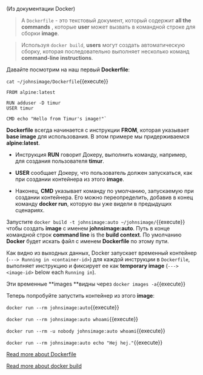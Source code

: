(Из документации Docker)

> A `Dockerfile` - это текстовый документ, который содержит **all the commands** , которые **user** может вызвать в командной строке для сборки **image**.

> Используя `docker build`, **users** могут создать автоматическую сборку, которая последовательно выполняет несколько команд **command-line instructions**.

Давайте посмотрим на наш первый **Dockerfile**:

`cat ~/johnsimage/Dockerfile`{{execute}}

    FROM alpine:latest

    RUN adduser -D timur
    USER timur

    CMD echo "Hello from Timur's image!"`

**Dockerfile** всегда начинается с инструкции **FROM**, которая указывает **base image** для использования. В этом примере мы придерживаемся **alpine:latest**.

* Инструкция **RUN** говорит Докеру, выполнить команду, например, для создания пользователя **timur**.

* **USER** сообщает Докеру, что пользователь должен запускаться, как при создании контейнера из этого **image**.

* Наконец, **CMD** указывает команду по умолчанию, запускаемую при создании контейнера. Его можно переопределить, добавив в конец команду **docker run**, которую вы уже видели в предыдущих сценариях.

Запустите `docker build -t johnsimage:auto ~/johnsimage/`{{execute}} чтобы создать **image** с именем **johnsimage:auto**. Путь в конце командной строк **command line** is the **build context**. По умолчанию **Docker** будет искать файл с именем **Dockerfile** по этому пути.

Как видно из выходных данных, Docker запускает временный контейнер (`---> Running in <container-id>`) для каждой инструкции в  `Dockerfile`, выполняет инструкцию и фиксирует ее как **temporary image** (`---> <image-id>` below each `Running in`).

Эти временные **images **видны через `docker images -a`{{execute}}

Теперь попробуйте запустить контейнер из этого **image**:

`docker run --rm johnsimage:auto`{{execute}}

`docker run --rm johnsimage:auto whoami`{{execute}}

`docker run --rm -u nobody johnsimage:auto whoami`{{execute}}

`docker run --rm johnsimage:auto echo "Hej hej."`{{execute}}

[Read more about Dockerfile](https://docs.docker.com/engine/reference/builder/)

[Read more about docker build](https://docs.docker.com/engine/reference/commandline/build/)
